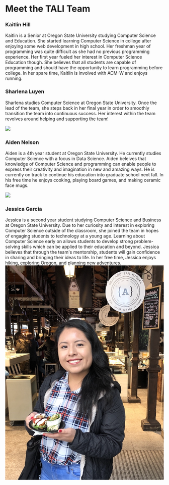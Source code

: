 # Meet the TALI Team

### Kaitlin Hill
Kaitlin is a Senior at Oregon State University studying Computer Science and Education. She started learning Computer Science in college after enjoying some web development in high school. Her freshman year of programming was quite difficult as she had no previous programming experience. Her first year fueled her interest in Computer Science Education though. She believes that all students are capable of programming and should have the opportunity to learn programming before college. In her spare time, Kaitlin is involved with ACM-W and enjoys running.

### Sharlena Luyen
Sharlena studies Computer Science at Oregon State University. Once the lead of the team, she steps back in her final year in order to smoothly transition the team into continuous success. Her interest within the team revolves around helping and supporting the team!

<img src="https://scontent-sea1-1.xx.fbcdn.net/v/t1.0-9/44348318_10218184273178964_8264145658852671488_o.jpg?_nc_cat=107&_nc_eui2=AeG8FAoFZc4K9gnVsoYogrx2dgXgGjjttJM5P2DDyqH3U2nu5povZx_4iZS8TNhvicocQ068XoVChClXEgfH9mgszxy60D2wqPX9hAoGFSj40g&_nc_ohc=JLFuiZRQsicAX_7Xuev&_nc_ht=scontent-sea1-1.xx&oh=ebb220c54345535306c35c33365b26ca&oe=5ED97ED4" width="300"> 

### Aiden Nelson
Aiden is a 4th year student at Oregon State University. He currently studies Computer Science with a focus in Data Science. Aiden beleives that knowledge of Computer Science and programming can enable people to express their creativity and imagination in new and amazing ways. He is currently on track to continue his education into graduate school next fall. In his free time he enjoys cooking, playing board games, and making ceramic face mugs. 

<img src="https://scontent-sea1-1.xx.fbcdn.net/v/t1.0-9/72219727_1541226332687235_7320378839538860032_n.jpg?_nc_cat=109&_nc_ohc=DFErhzXflukAX-5p536&_nc_ht=scontent-sea1-1.xx&oh=7195068d11802d6843c53b353f42f2e9&oe=5E95347A" width="300">


### Jessica Garcia
Jessica is  a second year student studying Computer Science and Business at Oregon State University. Due to her curiosity and interest in exploring Computer Science outside of the classroom, she joined the team in hopes of engaging students to technology at a young age. Learning about Computer Science early on allows students to develop strong problem-solving skills which can be applied to their education and beyond. Jessica believes that through the team's mentorship, students will gain confidence in sharing and bringing their ideas to life. In her free time, Jessica enjoys hiking, exploring Oregon, and planning new adventures.
<img src="images/jessica.png">


